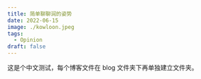 ```yaml
---
title: 简单聊聊润的姿势
date: 2022-06-15
image: ./kowloon.jpeg
tags:
  - Opinion
draft: false
---
```


这是个中文测试，每个博客文件在 blog 文件夹下再单独建立文件夹。
